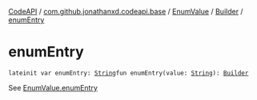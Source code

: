 [CodeAPI](../../../index.md) / [com.github.jonathanxd.codeapi.base](../../index.md) / [EnumValue](../index.md) / [Builder](index.md) / [enumEntry](.)

# enumEntry

`lateinit var enumEntry: `[`String`](https://kotlinlang.org/api/latest/jvm/stdlib/kotlin/-string/index.html)`fun enumEntry(value: `[`String`](https://kotlinlang.org/api/latest/jvm/stdlib/kotlin/-string/index.html)`): `[`Builder`](index.md)

See [EnumValue.enumEntry](../enum-entry.md)

